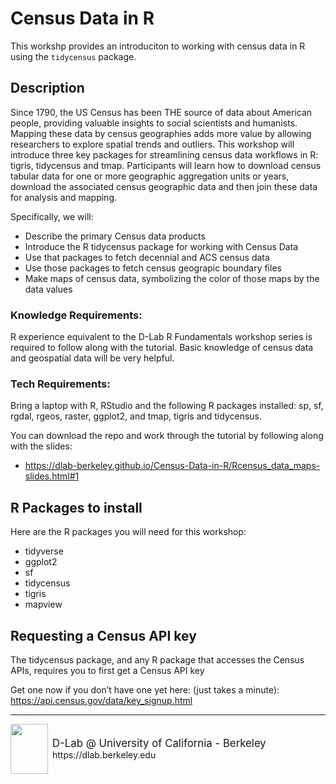 # Census Data in R

This workshp provides an introduciton to working with census data in R using the `tidycensus` package. 

## Description

Since 1790, the US Census has been THE source of data about American people, providing valuable insights to social scientists and humanists. Mapping these data by census geographies adds more value by allowing researchers to explore spatial trends and outliers. This workshop will introduce three key packages for streamlining census data workflows in R: tigris, tidycensus and tmap. Participants will learn how to download census tabular data for one or more geographic aggregation units or years, download the associated census geographic data and then join these data for analysis and mapping. 

Specifically, we will:

- Describe the primary Census data products
- Introduce the R tidycensus package for working with Census Data
- Use that packages to fetch decennial and ACS census data
- Use those packages to fetch census geograpic boundary files
- Make maps of census data, symbolizing the color of those maps by the data values

### Knowledge Requirements: 

R experience equivalent to the D-Lab R Fundamentals workshop series is required to follow along with the tutorial. Basic knowledge of census data and geospatial data will be very helpful. 

### Tech Requirements:

Bring a laptop with R, RStudio and the following R packages installed: sp, sf, rgdal, rgeos, raster, ggplot2, and tmap, tigris and tidycensus.


You can download the repo and work through the tutorial by following along with the slides:

 - https://dlab-berkeley.github.io/Census-Data-in-R/Rcensus_data_maps-slides.html#1

## R Packages to install

Here are the R packages you will need for this workshop:

- tidyverse
- ggplot2
- sf
- tidycensus 
- tigris
- mapview


## Requesting a Census API key

The tidycensus package, and any R package that accesses the Census APIs, requires you to first get a Census API key

Get one now if you don’t have one yet here: (just takes a minute): https://api.census.gov/data/key_signup.html

---
<div style="display:inline-block;vertical-align:middle;">
<a href="https://dlab.berkeley.edu/" target="_blank">
<img src ="https://dlab.berkeley.edu/sites/default/files/logo.png" width="60" height="80" align="left">
</a>
</div>

<div style="display:inline-block;vertical-align:middle;align:left">
    <div style="font-size:larger">D-Lab @ University of California - Berkeley</div>
    <div>https://dlab.berkeley.edu<div>
</div> 

